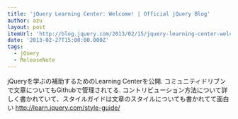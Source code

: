 ```yaml
---
title: 'jQuery Learning Center: Welcome! | Official jQuery Blog'
author: azu
layout: post
itemUrl: 'http://blog.jquery.com/2013/02/15/jquery-learning-center-welcome/'
date: '2013-02-27T15:00:00.000Z'
tags:
  - jQuery
  - ReleaseNote
---
```

jQueryを学ぶの補助するためのLearning Centerを公開.
コミュニティドリブンで文章についてもGithubで管理されてる.
コントリビューション方法について詳しく書かれていて、スタイルガイドは文章のスタイルについても書かれてて面白い
http://learn.jquery.com/style-guide/
